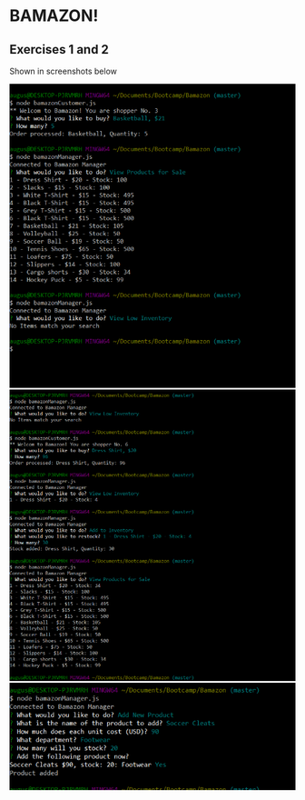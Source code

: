 # BAMAZON!
## Exercises 1 and 2
Shown in screenshots below

![Image 1](/images/1.png?raw=true)
![Image 2](/images/2.png?raw=true)
![Image 3](/images/3.png?raw=true)